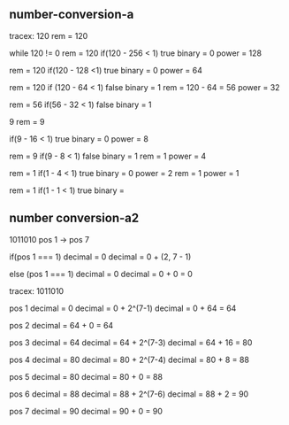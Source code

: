 ## number-conversion-a

tracex:
120
rem = 120

while 120 != 0
rem = 120
if(120 - 256 < 1) true
binary = 0
power = 128

rem = 120
if(120 - 128 <1) true
binary = 0
power = 64

rem = 120
if (120 - 64 < 1) false
binary = 1
rem = 120 - 64 = 56
power = 32

rem = 56 
if(56 - 32 < 1) false
binary = 1


9
rem = 9

if(9 - 16 < 1) true
binary = 0
power = 8

rem = 9
if(9 - 8 < 1) false
binary = 1
rem = 1
power = 4

rem = 1
if(1 - 4 < 1) true
binary = 0
power = 2
rem = 1
power = 1

rem = 1
if(1 - 1 < 1) true
binary = 

## number conversion-a2

1011010
pos 1 -> pos 7

if(pos 1 === 1)
decimal = 0
decimal = 0 + (2, 7 - 1)

else (pos 1 === 1)
decimal = 0
decimal = 0 + 0 = 0


tracex:
1011010

pos 1
decimal = 0
decimal = 0 + 2^(7-1)
decimal = 0 + 64 = 64 

pos 2
decimal = 64 + 0 = 64

pos 3
decimal = 64 
decimal = 64 + 2^(7-3)
decimal = 64 + 16 = 80

pos 4
decimal = 80
decimal = 80 + 2^(7-4)
decimal = 80 + 8 = 88

pos 5
decimal = 80
decimal = 80 + 0 = 88

pos 6 
decimal = 88 
decimal = 88 + 2^(7-6)
decimal = 88 + 2 = 90

pos 7
decimal = 90
decimal = 90 + 0 = 90

